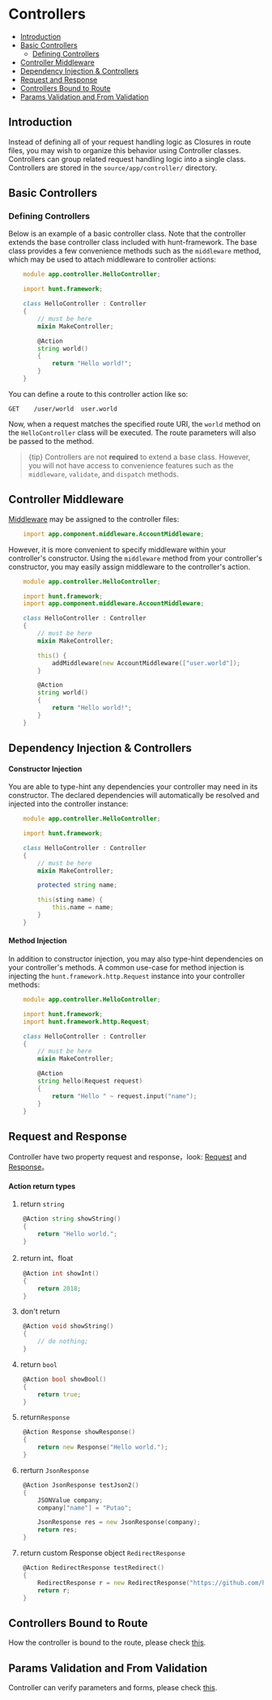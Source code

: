 # Controllers

- [Introduction](#introduction)
- [Basic Controllers](#basic-controllers)
    - [Defining Controllers](#defining-controllers)
- [Controller Middleware](#controller-middleware)
- [Dependency Injection & Controllers](#dependency-injection-and-controllers)
- [Request and Response](#request-and-response)
- [Controllers Bound to Route](#controllers-bound-to-route)
- [Params Validation and From Validation](#params-validation-and-from-validation)

<a name="introduction"></a>
## Introduction

Instead of defining all of your request handling logic as Closures in route files, you may wish to organize this behavior using Controller classes. Controllers can group related request handling logic into a single class. Controllers are stored in the `source/app/controller/` directory.

<a name="basic-controllers"></a>
## Basic Controllers

<a name="defining-controllers"></a>
### Defining Controllers

Below is an example of a basic controller class. Note that the controller extends the base controller class included with hunt-framework. The base class provides a few convenience methods such as the `middleware` method, which may be used to attach middleware to controller actions:

```d
    module app.controller.HelloController;

    import hunt.framework;

    class HelloController : Controller
    {
        // must be here
        mixin MakeController;

        @Action
        string world()
        {
            return "Hello world!";
        }
    }
```    

You can define a route to this controller action like so:

    GET    /user/world  user.world

Now, when a request matches the specified route URI, the `world` method on the `HelloController` class will be executed. The route parameters will also be passed to the method.

> {tip} Controllers are not **required** to extend a base class. However, you will not have access to convenience features such as the `middleware`, `validate`, and `dispatch` methods.

<a name="controller-middleware"></a>
## Controller Middleware

[Middleware](https://github.com/huntlabs/hunt-framework-docs/blob/master/middleware.md) may be assigned to the controller files:

```d
    import app.component.middleware.AccountMiddleware;
```

However, it is more convenient to specify middleware within your controller's constructor. Using the `middleware` method from your controller's constructor, you may easily assign middleware to the controller's action. 

```d
    module app.controller.HelloController;

    import hunt.framework;
    import app.component.middleware.AccountMiddleware;

    class HelloController : Controller
    {
        // must be here
        mixin MakeController;

        this() {
            addMiddleware(new AccountMiddleware(["user.world"]);
        }

        @Action
        string world()
        {
            return "Hello world!";
        }
    }
```

<a name="dependency-injection-and-controllers"></a>
## Dependency Injection & Controllers

#### Constructor Injection

 You are able to type-hint any dependencies your controller may need in its constructor. The declared dependencies will automatically be resolved and injected into the controller instance:

```d
    module app.controller.HelloController;

    import hunt.framework;

    class HelloController : Controller
    {
        // must be here
        mixin MakeController;

        protected string name;

        this(sting name) {
            this.name = name;
        }
    }
```

#### Method Injection

In addition to constructor injection, you may also type-hint dependencies on your controller's methods. A common use-case for method injection is injecting the `hunt.framework.http.Request` instance into your controller methods:

```d
    module app.controller.HelloController;

    import hunt.framework;
    import hunt.framework.http.Request;

    class HelloController : Controller
    {
        // must be here
        mixin MakeController;

        @Action
        string hello(Request request)
        {
            return "Hello " ~ request.input("name");
        }
    }
```

<a name="request-and-response"></a>
## Request and Response

Controller have two property request and response，look: [Request](https://github.com/huntlabs/hunt/wiki/request) and [Response](https://github.com/huntlabs/hunt/wiki/response)。


#### Action return types

1. return `string`

```d
    @Action string showString()
    {
        return "Hello world.";
    }
```

2. return int、float

```d
    @Action int showInt()
    {
        return 2018;
    }
```

3. don't return

```d
    @Action void showString()
    {
        // do nothing;
    }
```

4. return `bool`

```d
    @Action bool showBool()
    {
        return true;
    }
```

5. return`Response`

```d
    @Action Response showResponse()
    {
        return new Response("Hello world.");
    }
```

6. rerturn `JsonResponse`

```d
    @Action JsonResponse testJson2()
    {
        JSONValue company;
        company["name"] = "Putao";

        JsonResponse res = new JsonResponse(company);
        return res;
    }
```

7. return custom Response object `RedirectResponse`

```d
    @Action RedirectResponse testRedirect()
    {
        RedirectResponse r = new RedirectResponse("https://github.com/huntlabs/hunt-framework/");
        return r;
    }
```

<a name="controllers-bound-to-route"></a>
## Controllers Bound to Route

How the controller is bound to the route, please check [this](https://github.com/huntlabs/hunt-framework-docs/blob/master/routing.md).

<a name="params-validation-and-from-validation"></a>
## Params Validation and From Validation

Controller can verify parameters and forms, please check [this](https://github.com/huntlabs/hunt-framework-docs/blob/master/validation.md).
